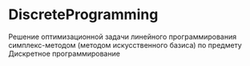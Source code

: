 # DiscreteProgramming
Решение оптимизационной задачи линейного программирования симплекс-методом (методом искусственного базиса) по предмету Дискретное программирование

